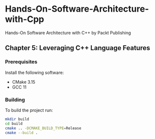 # Hands-On-Software-Architecture-with-Cpp
Hands-On Software Architecture with C++ by Packt Publishing

## Chapter 5: Leveraging C++ Language Features

### Prerequisites

Install the following software:
- CMake 3.15
- GCC 11

### Building

To build the project run:

```bash
mkdir build
cd build
cmake .. -DCMAKE_BUILD_TYPE=Release
cmake --build .
```
